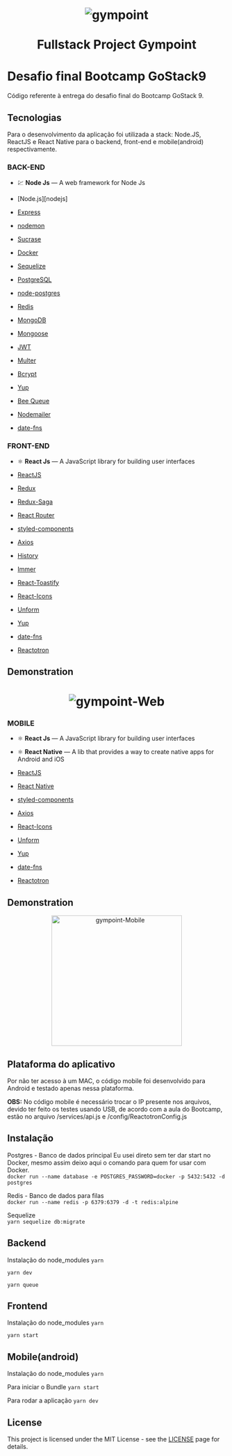 <h1 align="center">
<br>
  <img src="https://i.ibb.co/GQB2cZs/gympoint.png" alt="gympoint" border="0">
<br>
<br>
Fullstack Project Gympoint
</h1>

# Desafio final Bootcamp GoStack9

Código referente à entrega do desafio final do Bootcamp GoStack 9.


## Tecnologias

Para o desenvolvimento da aplicação foi utilizada a stack: Node.JS, ReactJS e React Native para o backend, front-end e mobile(android) respectivamente.

### BACK-END
- 💹 **Node Js** — A web framework for Node Js

-   [Node.js][nodejs]
-   [Express](https://expressjs.com/)
-   [nodemon](https://nodemon.io/)
-   [Sucrase](https://github.com/alangpierce/sucrase)
-   [Docker](https://www.docker.com/docker-community)
-   [Sequelize](http://docs.sequelizejs.com/)
-   [PostgreSQL](https://www.postgresql.org/)
-   [node-postgres](https://www.npmjs.com/package/pg)
-   [Redis](https://redis.io/)
-   [MongoDB](https://www.mongodb.com/)
-   [Mongoose](https://mongoosejs.com/)
-   [JWT](https://jwt.io/)
-   [Multer](https://github.com/expressjs/multer)
-   [Bcrypt](https://www.npmjs.com/package/bcrypt)
-   [Yup](https://www.npmjs.com/package/yup)
-   [Bee Queue](https://www.npmjs.com/package/bcrypt)
-   [Nodemailer](https://nodemailer.com/about/)
-   [date-fns](https://date-fns.org/)


### FRONT-END
- ⚛️ **React Js** — A JavaScript library for building user interfaces

-   [ReactJS](https://reactjs.org/)
-   [Redux](https://redux.js.org/)
-   [Redux-Saga](https://redux-saga.js.org/)
-   [React Router](https://github.com/ReactTraining/react-router)
-   [styled-components](https://www.styled-components.com/)
-   [Axios](https://github.com/axios/axios)
-   [History](https://www.npmjs.com/package/history)
-   [Immer](https://github.com/immerjs/immer)
-   [React-Toastify](https://fkhadra.github.io/react-toastify/)
-   [React-Icons](http://react-icons.github.io/react-icons/)
-   [Unform](https://github.com/Rocketseat/unform)
-   [Yup](https://www.npmjs.com/package/yup)
-   [date-fns](https://date-fns.org/)
-   [Reactotron](https://infinite.red/reactotron)


## Demonstration

<h1 align="center">
  <img src="https://i.ibb.co/RB85dC7/gympoint-Web.gif" alt="gympoint-Web" border="0">
</h1>


### MOBILE
- ⚛️ **React Js** — A JavaScript library for building user interfaces
- ⚛️ **React Native** — A lib that provides a way to create native apps for Android and iOS

-   [ReactJS](https://reactjs.org/)
-   [React Native](https://facebook.github.io/react-native/)
-   [styled-components](https://www.styled-components.com/)
-   [Axios](https://github.com/axios/axios)
-   [React-Icons](http://react-icons.github.io/react-icons/)
-   [Unform](https://github.com/Rocketseat/unform)
-   [Yup](https://www.npmjs.com/package/yup)
-   [date-fns](https://date-fns.org/)
-   [Reactotron](https://infinite.red/reactotron)


## Demonstration

<div align="center">
  <img src="https://i.ibb.co/vzSCpMf/gympoint-Mobile.gif" width="300" alt="gympoint-Mobile" border="0">
</div>


## Plataforma do aplicativo

Por não ter acesso à um MAC, o código mobile foi desenvolvido para Android e testado apenas nessa plataforma.

**OBS:** No código mobile é necessário trocar o IP presente nos arquivos, devido ter feito os testes usando USB, de acordo com a aula do Bootcamp, estão no arquivo /services/api.js e /config/ReactotronConfig.js


## Instalação

Postgres - Banco de dados principal
Eu usei direto sem ter dar start no Docker, mesmo assim deixo aqui o comando para quem for usar com Docker.  
`docker run --name database -e POSTGRES_PASSWORD=docker -p 5432:5432 -d postgres`

Redis - Banco de dados para filas  
`docker run --name redis -p 6379:6379 -d -t redis:alpine`

Sequelize  
`yarn sequelize db:migrate`  

## **Backend**
Instalação do node_modules
`yarn`

`yarn dev`

`yarn queue`

## **Frontend**
Instalação do node_modules
`yarn`

`yarn start`

## **Mobile(android)**
Instalação do node_modules
`yarn`

Para iniciar o Bundle
`yarn start`

Para rodar a aplicação
`yarn dev`


## License
This project is licensed under the MIT License - see the [LICENSE](https://opensource.org/licenses/MIT) page for details.
